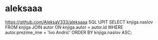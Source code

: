 # aleksaaa
https://github.com/AleksaV333/aleksaaa
SQL UPIT 
SELECT knjiga.naslov
FROM knjiga
JOIN autor ON knjiga.autor = autor.id
WHERE autor.prezime_ime = 'Ivo Andrić'
ORDER BY knjiga.naslov ASC;